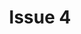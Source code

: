 ---
title: Issue 4
layout: table-of-contents
presentation: abstract
order: 400
class: page-one
outputs:
  - pdf
  - html
---